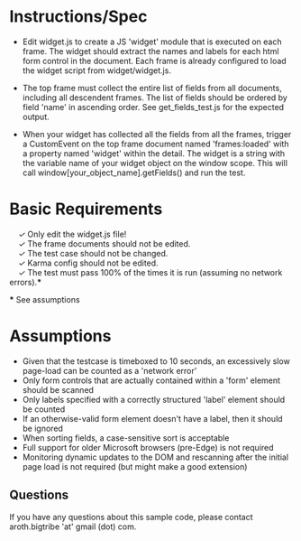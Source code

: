 # Instructions/Spec

- Edit widget.js to create a JS 'widget' module that is executed on each frame. The widget should extract the names and labels for each html form control in the document. Each frame is already configured to load the widget script from widget/widget.js.

- The top frame must collect the entire list of fields from all documents, including all descendent frames. The list of fields should be ordered by field 'name' in ascending order. See get_fields_test.js for the expected output.

- When your widget has collected all the fields from all the frames, trigger a CustomEvent on the top frame document named 'frames:loaded' with a property named 'widget' within the detail. The widget is a string with the variable name of your widget object on the window scope.  This will call window[your_object_name].getFields() and run the test.


# Basic Requirements

&nbsp;&nbsp;&nbsp;&nbsp;*&#x2713;* Only edit the widget.js file! <br />
&nbsp;&nbsp;&nbsp;&nbsp;*&#x2713;* The frame documents should not be edited. <br />
&nbsp;&nbsp;&nbsp;&nbsp;*&#x2713;* The test case should not be changed. <br />
&nbsp;&nbsp;&nbsp;&nbsp;*&#x2713;* Karma config should not be edited. <br />
&nbsp;&nbsp;&nbsp;&nbsp;*&#x2713;* The test must pass 100% of the times it is run (assuming no network errors).<b>\*</b> <br />

<b>\*</b> See assumptions


# Assumptions

* Given that the testcase is timeboxed to 10 seconds, an excessively slow page-load can be counted as a 'network error'
* Only form controls that are actually contained within a 'form' element should be scanned
* Only labels specified with a correctly structured 'label' element should be counted
* If an otherwise-valid form element doesn't have a label, then it should be ignored
* When sorting fields, a case-sensitive sort is acceptable
* Full support for older Microsoft browsers (pre-Edge) is not required
* Monitoring dynamic updates to the DOM and rescanning after the initial page load is not required (but might make a good extension)


## Questions

If you have any questions about this sample code, please contact aroth.bigtribe 'at' gmail (dot) com.
